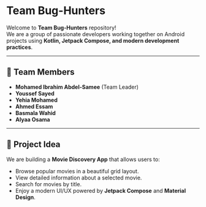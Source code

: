 # Team Bug-Hunters

Welcome to **Team Bug-Hunters** repository!  
We are a group of passionate developers working together on Android projects using **Kotlin, Jetpack Compose, and modern development practices**.

---

## 👥 Team Members
- **Mohamed Ibrahim Abdel-Samee** (Team Leader)  
- **Youssef Sayed**  
- **Yehia Mohamed**  
- **Ahmed Essam**
- **Basmala Wahid**
- **Alyaa Osama**

---

## 🎯 Project Idea
We are building a **Movie Discovery App** that allows users to:
- Browse popular movies in a beautiful grid layout.  
- View detailed information about a selected movie.  
- Search for movies by title.  
- Enjoy a modern UI/UX powered by **Jetpack Compose** and **Material Design**.  
